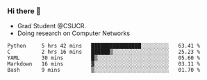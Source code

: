 ### Hi there 👋
- Grad Student @CSUCR. 
- Doing research on Computer Networks
<!--START_SECTION:waka-->
```text
Python     5 hrs 42 mins   ████████████████░░░░░░░░░   63.41 % 
C          2 hrs 16 mins   ██████▒░░░░░░░░░░░░░░░░░░   25.23 % 
YAML       30 mins         █▒░░░░░░░░░░░░░░░░░░░░░░░   05.60 % 
Markdown   16 mins         ▓░░░░░░░░░░░░░░░░░░░░░░░░   03.11 % 
Bash       9 mins          ▒░░░░░░░░░░░░░░░░░░░░░░░░   01.70 % 
```
<!--END_SECTION:waka-->
<!--
**jluo117/jluo117** is a ✨ _special_ ✨ repository because its `README.md` (this file) appears on your GitHub profile.

Here are some ideas to get you started:

- 🔭 I’m currently working on ...
- 🌱 I’m currently learning ...
- 👯 I’m looking to collaborate on ...
- 🤔 I’m looking for help with ...
- 💬 Ask me about ...
- 📫 How to reach me: ...
- 😄 Pronouns: ...
- ⚡ Fun fact: ...
-->
